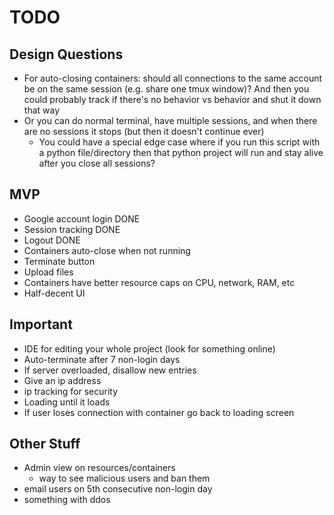 # TODO

## Design Questions

- For auto-closing containers: should all connections to the same account be on the same session (e.g. share one tmux window)? And then you could probably track if there's no behavior vs behavior and shut it down that way
- Or you can do normal terminal, have multiple sessions, and when there are no sessions it stops (but then it doesn't continue ever)
    - You could have a special edge case where if you run this script with a python file/directory then that python project will run and stay alive after you close all sessions?

## MVP

- Google account login DONE
- Session tracking DONE
- Logout DONE
- Containers auto-close when not running
- Terminate button
- Upload files
- Containers have better resource caps on CPU, network, RAM, etc
- Half-decent UI

## Important

- IDE for editing your whole project (look for something online)
- Auto-terminate after 7 non-login days
- If server overloaded, disallow new entries
- Give an ip address
- ip tracking for security
- Loading until it loads
- If user loses connection with container go back to loading screen

## Other Stuff

- Admin view on resources/containers
    - way to see malicious users and ban them
- email users on 5th consecutive non-login day
- something with ddos